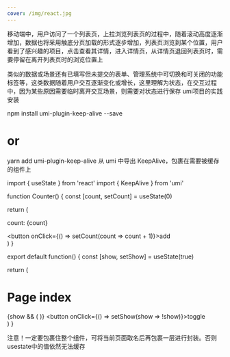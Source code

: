 ```yaml
---
cover: /img/react.jpg
---
```


移动端中，用户访问了一个列表页，上拉浏览列表页的过程中，随着滚动高度逐渐增加，数据也将采用触底分页加载的形式逐步增加，列表页浏览到某个位置，用户看到了感兴趣的项目，点击查看其详情，进入详情页，从详情页退回列表页时，需要停留在离开列表页时的浏览位置上

类似的数据或场景还有已填写但未提交的表单、管理系统中可切换和可关闭的功能标签等，这类数据随着用户交互逐渐变化或增长，这里理解为状态，在交互过程中，因为某些原因需要临时离开交互场景，则需要对状态进行保存
umi项目的实践
安装

npm install umi-plugin-keep-alive --save
# or
yarn add umi-plugin-keep-alive
从 umi 中导出 KeepAlive，包裹在需要被缓存的组件上

import { useState } from 'react'
import { KeepAlive } from 'umi'

function Counter() {
  const [count, setCount] = useState(0)

  return (
    <div>
      <p>count: {count}</p>
      <button onClick={() => setCount(count => count + 1)}>add</button>
    </div>
  )
}

export default function() {
  const [show, setShow] = useState(true)

  return (
    <div>
      <h1>Page index</h1>
      {show && (
        <KeepAlive>
          <Counter />
        </KeepAlive>
      )}
      <button onClick={() => setShow(show => !show)}>toggle</button>
    </div>
  )
}


注意！一定要包裹住整个组件，可将当前页面取名后再包裹一层进行封装。否则usestate中的值依然无法缓存
